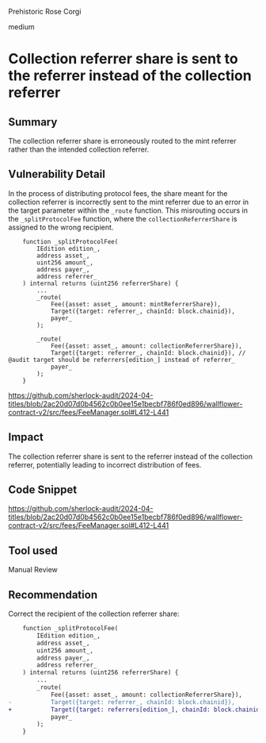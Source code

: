 Prehistoric Rose Corgi

medium

# Collection referrer share is sent to the referrer instead of the collection referrer

## Summary

The collection referrer share is erroneously routed to the mint referrer rather than the intended collection referrer.

## Vulnerability Detail

In the process of distributing protocol fees, the share meant for the collection referrer is incorrectly sent to the mint referrer due to an error in the target parameter within the `_route` function. This misrouting occurs in the `_splitProtocolFee` function, where the `collectionReferrerShare` is assigned to the wrong recipient.

```solidity
    function _splitProtocolFee(
        IEdition edition_,
        address asset_,
        uint256 amount_,
        address payer_,
        address referrer_
    ) internal returns (uint256 referrerShare) {
        ...
        _route(
            Fee({asset: asset_, amount: mintReferrerShare}),
            Target({target: referrer_, chainId: block.chainid}),
            payer_
        );

        _route(
            Fee({asset: asset_, amount: collectionReferrerShare}),
            Target({target: referrer_, chainId: block.chainid}), // @audit target should be referrers[edition_] instead of referrer_
            payer_
        );
    }
```

https://github.com/sherlock-audit/2024-04-titles/blob/2ac20d07d0b4562c0b0ee15e1becbf786f0ed896/wallflower-contract-v2/src/fees/FeeManager.sol#L412-L441

## Impact

The collection referrer share is sent to the referrer instead of the collection referrer, potentially leading to incorrect distribution of fees.

## Code Snippet

https://github.com/sherlock-audit/2024-04-titles/blob/2ac20d07d0b4562c0b0ee15e1becbf786f0ed896/wallflower-contract-v2/src/fees/FeeManager.sol#L412-L441

## Tool used

Manual Review

## Recommendation

Correct the recipient of the collection referrer share:

```diff
    function _splitProtocolFee(
        IEdition edition_,
        address asset_,
        uint256 amount_,
        address payer_,
        address referrer_
    ) internal returns (uint256 referrerShare) {
        ...
        _route(
            Fee({asset: asset_, amount: collectionReferrerShare}),
-           Target({target: referrer_, chainId: block.chainid}),
+           Target({target: referrers[edition_], chainId: block.chainid}),
            payer_
        );
    }
```